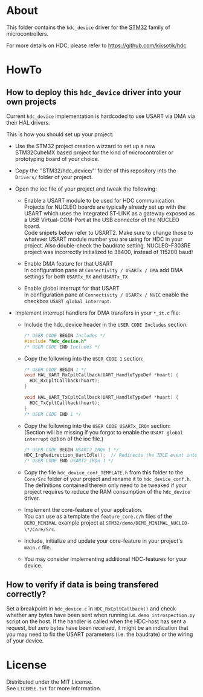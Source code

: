 # About
This folder contains the ``hdc_device`` driver for the [STM32](https://en.wikipedia.org/wiki/STM32) family of microcontrollers.

For more details on HDC, please refer to https://github.com/kiksotik/hdc 


# HowTo

## How to deploy this ``hdc_device`` driver into your own projects
Current ``hdc_device`` implementation is hardcoded to use USART via DMA via their HAL drivers.

This is how you should set up your project:
* Use the STM32 project creation wizzard to set up a new STM32CubeMX based project 
  for the kind of microcontroller or prototyping board of your choice.
  
* Copy the ''STM32/hdc_device/'' folder of this repository into the ``Drivers/`` folder of your project.

* Open the ioc file of your project and tweak the following:
  * Enable a USART module to be used for HDC communication.  
    Projects for NUCLEO boards are typically already set up with the USART which uses the 
    integrated ST-LINK as a gateway exposed as a USB Virtual-COM-Port at the USB connector of the NUCLEO board.  
    Code snipets below refer to USART2. Make sure to change those to whatever USART module number you are using for HDC in your project. 
    Also double-check the baudrate setting. NUCLEO-F303RE project was incorrectly initialized to 38400, instead of 115200 baud!
    
  * Enable DMA feature for that USART  
    In configuration pane at ``Connectivity / USARTx / DMA`` add DMA settings for both ``USARTx_RX`` and ``USARTx_TX``  
     
  * Enable global interrupt for that USART  
    In configuration pane at ``Connectivity / USARTx / NVIC`` enable the checkbox ``USART global interrupt``.  
	 
* Implement interrupt handlers for DMA transfers in your ``*_it.c`` file:

  * Include the hdc_device header in the ``USER CODE Includes`` section:
    ```C
    /* USER CODE BEGIN Includes */
    #include "hdc_device.h"
    /* USER CODE END Includes */
    ```

  * Copy the following into the ``USER CODE 1`` section:
    ```C
    /* USER CODE BEGIN 1 */
    void HAL_UART_RxCpltCallback(UART_HandleTypeDef *huart) {
      HDC_RxCpltCallback(huart);
    }

    void HAL_UART_TxCpltCallback(UART_HandleTypeDef *huart) {
      HDC_TxCpltCallback(huart);
    }
    /* USER CODE END 1 */
    ```
	 
  * Copy the following into the ``USER CODE USARTx_IRQn`` section:  
    (Section will be missing if you forgot to enable the ``USART global interrupt`` option of the ioc file.)
    ```C
    /* USER CODE BEGIN USART2_IRQn 1 */
    HDC_IrqRedirection_UartIdle();  // Redirects the IDLE event into the HDC_RxCpltCallback() handler.
    /* USER CODE END USART2_IRQn 1 */
    ```
	
  * Copy the file ``hdc_device_conf_TEMPLATE.h`` from this folder to the ``Core/Src`` folder of 
    your project and rename it to ``hdc_device_conf.h``.  
	The definitions contained therein only need to be tweaked if your project requires to reduce 
	the RAM consumption of the ``hdc_device`` driver.
	
  * Implement the core-feature of your application.  
    You can use as a template the ``feature_core.c/h`` files of the ``DEMO_MINIMAL`` example 
	project at ``STM32/demo/DEMO_MINIMAL_NUCLEO-\*/Core/Src``.
	
  * Include, initialize and update your core-feature in your project's ``main.c`` file.
  
  * You may consider implementing additional HDC-features for your device.
   
## How to verify if data is being transfered correctly?
  Set a breakpoint in ``hdc_device.c`` in ``HDC_RxCpltCallback()`` and check whether any bytes have been sent 
  when running i.e. ``demo_introspection.py`` script on the host.
  If the handler is called when the HDC-host has sent a request, but zero bytes 
  have been received, it might be an indication that you may need to fix the 
  USART parameters (i.e. the baudrate) or the wiring of your device.


# License
Distributed under the MIT License.  
See `LICENSE.txt` for more information.